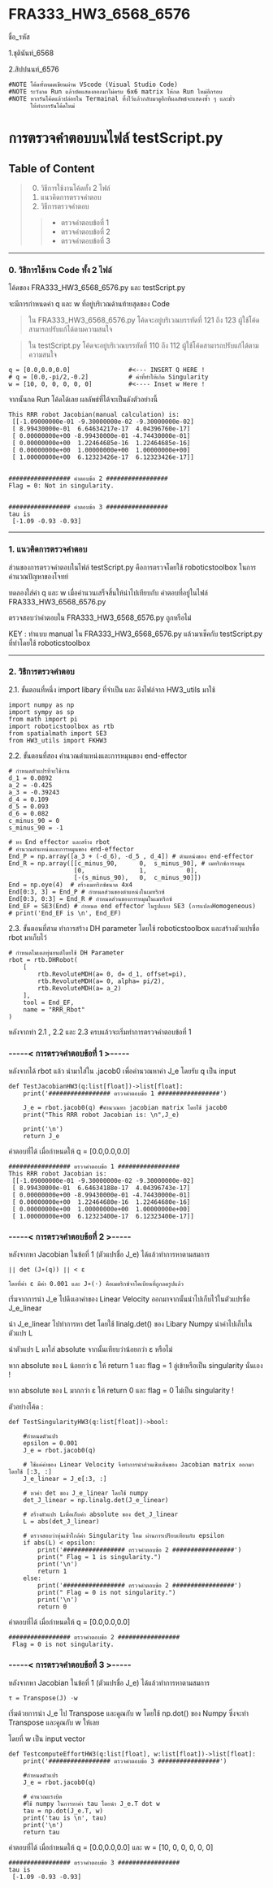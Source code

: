 # FRA333_HW3_6568_6576

ชื่อ_รหัส

1.ชุตินันท์_6568

2.สิปปนนท์_6576

```
#NOTE โค้ดทั้งหมดเขียนผ่าน VScode (Visual Studio Code)
#NOTE ระวังกด Run แล้วบัคแสดงออกมาไม่ครบ 6x6 matrix ให้กด Run ใหม่อีกรอบ
#NOTE หากรันโค้ดแล้วปล่อยใน Termainal ทิ้งไว้แล้วกลับมาดูอีกทีผลลัพธ์จะแสดงซ้ำ ๆ และมั่ว
      ให้ทำการรันโค้ดใหม่
```

# การตรวจคำตอบบนไฟล์ testScript.py

## Table of Content

> 0. วิธีการใช้งานโค้ดทั้ง 2 ไฟล์
> 1. แนวคิดการตรวจคำตอบ
> 2. วิธีการตรวจคำตอบ
>> - ตรวจคำตอบข้อที่ 1
>> - ตรวจคำตอบข้อที่ 2
>> - ตรวจคำตอบข้อที่ 3

- - - - - - - - - - - - - - - - - - - - - -
### 0. วิธีการใช้งาน Code ทั้ง 2 ไฟล์

โค้ดของ FRA333_HW3_6568_6576.py และ testScript.py 

จะมีการกำหนดค่า q และ w ที่อยู่บริเวณด้านท้ายสุดของ Code 

>ใน FRA333_HW3_6568_6576.py โค้ดจะอยู่บริเวณบรรทัดที่ 121 ถึง 123 ผู้ใช้โค้ดสามารถปรับแก้ได้ตามความสนใจ

>ใน testScript.py โค้ดจะอยู่บริเวณบรรทัดที่ 110 ถึง 112 ผู้ใช้โค้ดสามารถปรับแก้ได้ตามความสนใจ
 ```
q = [0.0,0.0,0.0]                #<--- INSERT Q HERE !
# q = [0.0,-pi/2,-0.2]           # ค่าที่ทำให้เกิด Singularity
w = [10, 0, 0, 0, 0, 0]          #<---- Inset w Here !
  ```
จากนั้นกด Run โค้ดได้เลย ผลลัพธ์ที่ได้จะเป็นดังตัวอย่างนี้ 

```
This RRR robot Jacobian(manual calculation) is:    
 [[-1.09000000e-01 -9.30000000e-02 -9.30000000e-02]
 [ 8.99430000e-01  6.64634217e-17  4.04396760e-17] 
 [ 0.00000000e+00 -8.99430000e-01 -4.74430000e-01] 
 [ 0.00000000e+00  1.22464685e-16  1.22464685e-16] 
 [ 0.00000000e+00  1.00000000e+00  1.00000000e+00] 
 [ 1.00000000e+00  6.12323426e-17  6.12323426e-17]]


################# คำตอบข้อ 2 #################     
Flag = 0: Not in singularity.


################# คำตอบข้อ 3 #################     
tau is
 [-1.09 -0.93 -0.93]
```

- - - - - - - - - - - - - - - - - - - - - -
### 1. แนวคิดการตรวจคำตอบ

ส่วนของการตรวจคำตอบในไฟล์ testScript.py คือการตรวจโดยใช้ roboticstoolbox ในการคำนวณปัญหาของโจทย์ 

ทดลองใส่ค่า q และ w เมื่อคำนวนเสร็จสิ้นให้นำไปเทียบกับ คำตอบที่อยู่ในไฟล์ FRA333_HW3_6568_6576.py 

ตรวจสอบว่าคำตอบใน FRA333_HW3_6568_6576.py ถูกหรือไม่

KEY : ทำแบบ manual ใน FRA333_HW3_6568_6576.py แล้วมาเช็คกับ testScript.py ที่ทำโดยใช้ roboticstoolbox

- - - - - - - - - - - - - - - - - - - - - -

### 2. วิธีการตรวจคำตอบ
2.1. ขั้นตอนที่หนึ่ง import libary ที่จำเป็น และ ดึงไฟล์จาก HW3_utils มาใช้
```
import numpy as np
import sympy as sp
from math import pi
import roboticstoolbox as rtb
from spatialmath import SE3
from HW3_utils import FKHW3 
```

2.2. ขั้นตอนที่สอง คำนวณตำแหน่งและการหมุนของ end-effector
```
# กำหนดตัวแปรที่จะใช้งาน
d_1 = 0.0892
a_2 = -0.425
a_3 = -0.39243
d_4 = 0.109
d_5 = 0.093
d_6 = 0.082
c_minus_90 = 0
s_minus_90 = -1

# หา End effector และสร้าง rbot
# คำนวณตำแหน่งและการหมุนของ end-effector
End_P = np.array([a_3 + (-d_6), -d_5 , d_4]) # ตำแหน่งของ end-effector
End_R = np.array([[c_minus_90,      0,  s_minus_90], # เมทริกซ์การหมุน
                  [0,               1,           0],
                  [-(s_minus_90),   0,  c_minus_90]])
End = np.eye(4)  # สร้างเมทริกซ์ขนาด 4x4
End[0:3, 3] = End_P # กำหนดส่วนของตำแหน่งในเมทริกซ์
End[0:3, 0:3] = End_R # กำหนดส่วนของการหมุนในเมทริกซ์
End_EF = SE3(End) # กำหนด end effector ในรูปแบบ SE3 (การแปลงHomogeneous)
# print('End_EF is \n', End_EF)
```

2.3. ขั้นตอนที่สาม ทำการสร้าง DH parameter โดยใช้ roboticstoolbox และสร้างตัวแปรชื่อ rbot มาเก็บไว้
```
# กำหนดโมเดลหุ่นยนต์โดยใช้ DH Parameter
rbot = rtb.DHRobot(
    [
        rtb.RevoluteMDH(a= 0, d= d_1, offset=pi),
        rtb.RevoluteMDH(a= 0, alpha= pi/2),
        rtb.RevoluteMDH(a= a_2)
    ],
    tool = End_EF,
    name = "RRR_Rbot"
)
```
หลังจากทำ 2.1 , 2.2 และ 2.3 ครบแล้วจะเริ่มทำการตรวจคำตอบข้อที่ 1



### -----< การตรวจคำตอบข้อที่ 1 >-----

หลังจากได้ rbot แล้ว นำมาใส่ใน .jacob0 เพื่อคำนวณหาค่า J_e โดยรับ q เป็น input
```
def TestJacobianHW3(q:list[float])->list[float]:
    print('################# ตรวจคำตอบข้อ 1 #################')

    J_e = rbot.jacob0(q) #คำนวณหา jacobian matrix โดยใช้ jacob0
    print("This RRR robot Jacobian is: \n",J_e) 

    print('\n')
    return J_e
```
คำตอบที่ได้ เมื่อกำหนดให้ q = [0.0,0.0,0.0]
```
################# ตรวจคำตอบข้อ 1 #################
This RRR robot Jacobian is: 
 [[-1.09000000e-01 -9.30000000e-02 -9.30000000e-02]
 [ 8.99430000e-01  6.64634188e-17  4.04396743e-17] 
 [ 0.00000000e+00 -8.99430000e-01 -4.74430000e-01] 
 [ 0.00000000e+00  1.22464680e-16  1.22464680e-16] 
 [ 0.00000000e+00  1.00000000e+00  1.00000000e+00] 
 [ 1.00000000e+00  6.12323400e-17  6.12323400e-17]]
```

### -----< การตรวจคำตอบข้อที่ 2 >-----
หลังจากหา Jacobian ในข้อที่ 1 (ตัวแปรชื่อ J_e) ได้แล้วทำการหาตามสมการ
```
∣∣ det (J∗(q)) ∣∣ < ε

โดยที่ค่า ε มีค่า 0.001 และ J∗(⋅) คือเมตริกซ์จาโคเบียนที่ถูกลดรูปแล้ว
```

เริ่มจากการนำ J_e ไปดึงเอาค่าของ Linear Velocity ออกมาจากนั้นนำไปเก็บไว้ในตัวแปรชื่อ J_e_linear

นำ J_e_linear ไปทำการหา det โดยใช้ linalg.det() ของ Libary Numpy นำค่าไปเก็บในตัวแปร L

นำตัวแปร L มาใส่ absolute จากนั้นเทียบว่าน้อยกว่า ε หรือไม่ 

หาก absolute ของ L น้อยกว่า ε ให้ return 1 และ flag = 1 ลู่เข้าหรือเป็น singularity นั่นเอง !

หาก absolute ของ L มากกว่า ε ให้ return 0 และ flag = 0 ไม่เป็น singularity !

ตัวอย่างโค้ด :
```
def TestSingularityHW3(q:list[float])->bool:

    #กำหนดตัวแปร
    epsilon = 0.001
    J_e = rbot.jacob0(q)  

    # ใช้แค่ค่าของ Linear Velocity จึงทำการนำส่วนเชิงเส้นของ Jacobian matrix ออกมา โดยใช้ [:3, :]
    J_e_linear = J_e[:3, :]

    # หาค่า det ของ J_e_linear โดยใช้ numpy
    det_J_linear = np.linalg.det(J_e_linear)

    # สร้างตัวแปร Lเพื่อเก็บค่า absolute ของ det_J_linear
    L = abs(det_J_linear)

    # ตรวจสอบว่าหุ่นเข้าใกล้ค่า Singularity ไหม ผ่านการเปรียบเทียบกับ epsilon
    if abs(L) < epsilon:
        print('################# ตรวจคำตอบข้อ 2 #################')
        print(" Flag = 1 is singularity.")
        print('\n')
        return 1
    else:
        print('################# ตรวจคำตอบข้อ 2 #################')
        print(" Flag = 0 is not singularity.")
        print('\n')
        return 0
```
คำตอบที่ได้ เมื่อกำหนดให้ q = [0.0,0.0,0.0]
```
################# ตรวจคำตอบข้อ 2 ################# 
 Flag = 0 is not singularity.
```


### -----< การตรวจคำตอบข้อที่ 3 >-----
หลังจากหา Jacobian ในข้อที่ 1 (ตัวแปรชื่อ J_e) ได้แล้วทำการหาตามสมการ
```
τ = Transpose(J) ⋅w
```
เริ่มด้วยการนำ J_e ไป Transpose และคูณกับ w โดยใช้ np.dot() ของ Numpy ซึ่งจะทำ Transpose และคูณกับ w ให้เลย

โดยที่ w เป็น input vector
```
def TestcomputeEffortHW3(q:list[float], w:list[float])->list[float]:
    print('################# ตรวจคำตอบข้อ 3 #################')
    
    #กำหนดตัวแปร
    J_e = rbot.jacob0(q)

    # คำนวณแรงบิด
    #ใช้ numpy ในการหาค่า tau โดยนำ J_e.T dot w
    tau = np.dot(J_e.T, w)
    print('tau is \n', tau)
    print('\n')
    return tau
```

คำตอบที่ได้ เมื่อกำหนดให้ q = [0.0,0.0,0.0] และ w = [10, 0, 0, 0, 0, 0]  

```
################# ตรวจคำตอบข้อ 3 ################# 
tau is 
 [-1.09 -0.93 -0.93]
```
